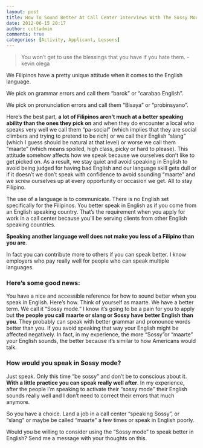 ```yaml
---
layout: post
title: How To Sound Better At Call Center Interviews With The Sossy Mode
date: 2012-06-15 20:17
author: ccttadmin
comments: true
categories: [Activity, Applicant, Lessons]
---
```

<blockquote>You won’t get to use the blessings that you have if you hate them. -kevin olega</blockquote>

We Filipinos have a pretty unique attitude when it comes to the English language.

We pick on grammar errors and call them “barok” or “carabao English”.

We pick on pronunciation errors and call them “Bisaya” or “probinsyano”.

Here’s the best part, <strong>a lot of Filipinos aren’t much at a better speaking ability than the ones they pick on</strong> and when they do encounter a local who speaks very well we call them “pa-social” (which implies that they are social climbers and trying to pretend to be rich) or we call their English “slang” (which I guess should be natural at that level) or worse we call them “maarte” (which means spoiled, high class, picky or hard to please).
This attitude somehow affects how we speak because we ourselves don’t like to get picked on. As a result, we stay quiet and avoid speaking in English to avoid being judged for having bad English and our language skill gets dull or if it doesn’t we don’t speak with confidence to avoid sounding “maarte” and we screw ourselves up at every opportunity or occasion we get. All to stay Filipino.

The use of a language is to communicate. There is no English set specifically for the Filipinos. You better speak in English as if you come from an English speaking country. That’s the requirement when you apply for work in a call center because you’ll be serving clients from other English speaking countries.

<strong>Speaking another language well does not make you less of a Filipino than you are</strong>. 

In fact you can contribute more to others if you can speak better. I know employers who pay really well for people who can speak multiple languages.
<h3>Here’s some good news:</h3>
You have a nice and accessible reference for how to sound better when you speak in English. Here’s how. Think of yourself as maarte. We have a better term. We call it “Sossy mode.” I know it’s going to be a pain for you to apply but <strong>the people you call maarte or slang or Sossy have better English than you</strong>. They probably can speak with better grammar and pronounce words better than you. If you avoid speaking that way your English might be affected negatively. In fact, in my experience, the more “Sossy”or “maarte” your English sounds, the better because it’s similar to how Americans would talk.
<h3>How would you speak in Sossy mode?</h3>
Just speak. Only this time “be sossy” and don’t be to conscious about it. <strong>With a little practice you can speak really well after</strong>. In my experience, after the people I’m speaking to activate their “sossy mode” their English sounds really well and I don’t need to correct their errors that much anymore.

So you have a choice. Land a job in a call center “speaking Sossy”, or “slang” or maybe be called “maarte” a few times or speak in English poorly.

Would you be willing to consider using the “Sossy mode” to speak better in English? Send me a message with your thoughts on this.
